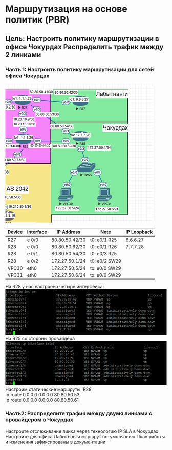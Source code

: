 # Маршрутизация на основе политик (PBR)  
## Цель: Настроить политику маршрутизации в офисе Чокурдах Распределить трафик между 2 линками  

### Часть 1: Настроить политику маршрутизации для сетей офиса Чокурдах  
![alt-текст](https://github.com/stanlaz/otus_network_engineer/blob/main/Лабораторные%20работы/PBR%20SLA/topology.png)

Device | interface | IP Address    | Note              |IP Loopback|  
-------|-----------|---------------|-------------------|-----------|  
R27    | e 0/0     |80.80.50.42/30 |t0: e0/1 R25       |6.6.6.27   |  
R28    | e 0/0     |80.80.50.62/30 |t0: e0/1 R26       |7.7.7.28   |  
R28    | e 0/1     |80.80.50.54/30 |t0: e0/3 R25       |           |  
R28    | e 0/2     |172.27.50.1/24 |t0: e0/2 SW29      |           |  
VPC30  | eth0      |172.27.50.5/24 |to: e0/0 SW29      |           |  
VPC31  | eth0      |172.27.50.6/24 |to: e0/0 SW29      |           |  

На R28 у нас наcтроено четыре интерфейса:  
![alt-текст](https://github.com/stanlaz/otus_network_engineer/blob/main/Лабораторные%20работы/PBR%20SLA/interfaces.png)  
На R25 со стороны провайдера  
![alt-текст](https://github.com/stanlaz/otus_network_engineer/blob/main/Лабораторные%20работы/PBR%20SLA/R25_Interface.png)  
Настроим статические маршруты:
R28  
ip route 0.0.0.0 0.0.0.0 80.80.50.53  
ip route 0.0.0.0 0.0.0.0 80.80.50.61  

### Часть2: Распределите трафик между двумя линками с провайдером в Чокурдах  

Настроите отслеживание линка через технологию IP SLA в Чокурдах
Настройте для офиса Лабытнанги маршрут по-умолчанию
План работы и изменения зафиксированы в документации